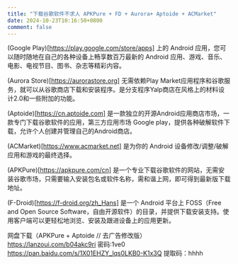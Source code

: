 ```yaml
---
title: "下载谷歌软件不求人 APKPure + FD + Aurora+ Aptoide + ACMarket"
date: 2024-10-23T10:16:50+0800
comment: false
---
```


(Google Play)[https://play.google.com/store/apps] 上的 Android 应用，您可以随时随地在自己的各种设备上畅享数百万最新的 Android 应用、游戏、音乐、电影、电视节目、图书、杂志等精彩内容。

(Aurora Store)[https://aurorastore.org] 无需依赖Play Market应用程序和谷歌服务，就可以从谷歌商店下载和安装程序。是分支程序Yalp商店在风格上的材料设计2.0和一些附加的功能。

(Aptoide)[https://cn.aptoide.com] 是一款独立的开源Android应用商店市场，一款专门下载谷歌软件的应用，第三方应用市场 Google play，提供各种破解软件下载，允许个人创建并管理自己的Android商店。

(ACMarket)[https://www.acmarket.net] 是为你的 Android 设备修改/调整/破解应用和游戏的最终选择。

(APKPure)[https://apkpure.com/cn] 是一个专业下载谷歌软件的网站，无需安装谷歌市场，只需要输入安装包名或软件名称，需和谐上网，即可得到最新版下载地址。

(F-Droid)[https://f-droid.org/zh_Hans] 是一个 Android 平台上 FOSS（Free and Open Source Software，自由开源软件）的目录，并提供下载安装支持。使用客户端可以更轻松地浏览、安装及跟进设备上的应用更新。

网盘下载（APKPure + Aptoide // 去广告修改版）
https://lanzoui.com/b04akc9ri 密码:1ve0
https://pan.baidu.com/s/1X01EHZY_lqs0LKB0-K1x3Q 提取码：hhhh
